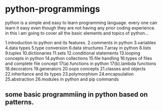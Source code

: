 # python-programmings
python is a simple and easy to learn programming language.
every one can learn it easy even though they are not having any prior coding experience.
in this i am going to cover all the basic elements and topics of python...

1.introduction to python and its features.
2.comments in python
3.variables
4.data types
5.type conversion
6.data structures 
7.array in python
8.lists
9.tuples
10.dictionaries
11.sets
12.conditional statements
13.looping concepts in python
14.python collections
15.file handling
16.types of files and complete file concept
17(a).functions in python
17(b).lambda functions
18.decorators
19.generators
20.oops concepts
21.classes and objects
22.inheritance and its types
23.polymorphism
24.encapsulation
25.abstraction
26.modules in python and pip commands

## some basic programmiing in python based on patterns.
